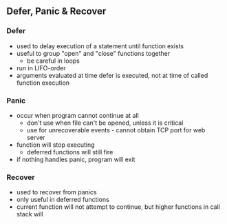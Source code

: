 ## Defer, Panic & Recover

### Defer
- used to delay execution of a statement until function exists
- useful to group "open" and "close" functions together
    - be careful in loops
- run in LIFO-order
- arguments evaluated at time defer is executed, not at time of called function execution

### Panic
- occur when program cannot continue at all
    - don't use when file can't be opened, unless it is critical
    - use for unrecoverable events - cannot obtain TCP port for web server
- function will stop executing
    - deferred functions will still fire
- if nothing handles panic, program will exit

### Recover
- used to recover from panics
- only useful in deferred functions
- current function will not attempt to continue, but higher functions in call stack will